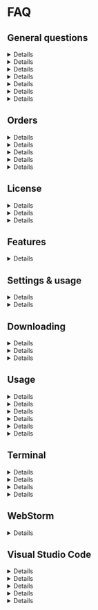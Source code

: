 # FAQ

## General questions

<details>
### How can I send feedback related to the typeface?

We’re eager to improve the font and make it better for everyone. Use the following options:

- For bug reports and feature requests, [use our feedback channel on GitHub](https://github.com/MonoLisaFont/feedback/issues)
- For anything private, [send us email](mailto:info@monolisa.dev) and we’ll get back to you
</details>

<details>
### How can I figure out which version of the typeface I have installed?

**Mac OS**: Use either the Font Book app or a terminal command like `otfccdump MonoLisa-Regular.ttf | jq .head.fontRevision` . The command depends on otfcc and jq.

**Linux:** The same terminal trick works under Linux as well.

As a general solution, you can [use the FontDrop web service](https://fontdrop.info/).
</details>

<details>
### Will fixes made to version 2 be available for version 1 as well?

In technical terms, versions one and two have been built differently. The biggest underlying change is that now the typeface is authored using Glyphs 3 (2 earlier) and it’s variable by definition. In other words, the weight of typeface became freely adjustable starting from version two. Because of the shift, all the fixes and improvements will go only towards version two as it would not be feasible to maintain both versions in parallel.

There’s an upgrade path available for version one users. If you bought it later than 1st of May 2022, the upgrade is free for you, otherwise you’ll receive a 50% discount for the version two within the same tier. [See the orders page](https://www.monolisa.dev/orders) for further details.
</details>

<details>
### Are themes visible on the site included to the font distribution?

No, please see the theme collection related to your IDE to find close alternatives. Examples: [VS Code](https://vscodethemes.com/), [xcode](https://github.com/hdoria/xcode-themes), [WebStorm](https://plugins.jetbrains.com/search?tags=Theme).
</details>

<details>
### The download doesn’t work. What can I do?

In some cases, the download might not work and give an error like `net::ERR_CONTENT_LENGTH_MISMATCH 200`. This has been known to occur if your corporate network uses software like Zscaler. To work around, please download the font outside of your corporate network (e.g., home).
</details>

<details>
### Is there a student discount?

To apply for a student discount, [send proof of your student status to our email](mailto:students@monolisa.dev) and we’ll see what we can do. A photo of your student card would be enough.
</details>

<details>
### Can I try the font beforehand?

Yes, [there’s a limited trial available](https://www.monolisa.dev/buy/661578). Note that it is missing majority of the features. [See the playground](https://www.monolisa.dev/playground) as well.
</details>

## Orders

<details>
### How to upgrade to a higher tier (plus/complete)?

You can upgrade by visiting [My Orders](https://www.monolisa.dev/orders) page. We will deduct the amount you have already paid for earlier tier products. The same applies also for student licenses.

If you are on version 1, you have to upgrade to version 2 of the same tier first before you are able to upgrade to a higher tier of version 2.
</details>

<details>
### How to change the email of my order?

It may be possible that you do not have to change the email of the order as this information is used only for the login and your old email will keep on working there no matter what. That said, if you still want to remain on the mailing list, [subscribe to it using your new email.](https://monolisa.ipzmarketing.com/f/IC7-jCQB2gU)

In case you really want to get the order email changed to have all your Paddle orders behind a single email, the easiest way seems to be to contact [help@paddle.com](mailto:help@paddle.com) directly instead of relying on their bot. Make sure to include your order number and the new email that they should use for your order instead.
</details>

<details>
### Can I get a refund for my order?

[See the refund policy](https://www.monolisa.dev/refund-policy) for the exact terms and conditions.
</details>

<details>
### I want to buy licenses for my team/company. How can I do that?

Starting from 2.0, we have yearly subscriptions available for businesses at different levels. A company could for example buy a yearly license for itself or a team. [See the buy page for the specific plans](https://www.monolisa.dev/buy).
</details>

<details>
### How can I upgrade from version 1 to version 2?

There are a couple of options depending on when you bought the original typeface:

- If you bought v1 within six months from the release (starting from 1st of April 2022), the upgrade is free for you and you can [complete it at the orders page](https://www.monolisa.dev/orders). The free upgrade is towards the same tier. Note that for the personal plan, the upgrade is called Basic now due to a naming change.
- If you bought v1 longer than six months ago from 1st of April 2022, you’ll get a 50% discount to the same tier. [Complete the upgrade at the orders page](https://www.monolisa.dev/orders).

If you decide not to upgrade, you still have access to the original typeface and the associated features (i.e., the customize tool). It simply won’t receive any updates. The discount is perpetual and you may redeem it at any time.
</details>

## License

<details>
### Can I use the personal license for programming at my job/company?

Yes, no problem.
</details>

<details>
### Can I use the personal license on my phone/tablet?

Yes, no problem.
</details>

<details>
### Am I allowed to customize the personal version?

Yes, you are allowed to customize (i.e., replace glyphs, apply Nerd Fonts) the personal version as long as you keep the changes private (i.e., within a private GitHub repository).
</details>

## Features

<details>
### Which weights/formats are included to each package?

The exact weights have been listed below:

- Basic – Regular (`400`), Bold (`700`). The plan is available in ttf.
- Plus – Light (`300`), Regular (`400`), Medium (`500`), SemiBold (`600`), SemiBold (`700`). The plan is available in ttf.
- Complete – Thin (`100`), ExtraLight (`200`), Light (`300`), Regular (`400`), Medium (`500`), SemiBold (`600`), Bold (`700`), ExtraBold (`800`), Black (`900`). On top of this, the Complete version is available in a variable format (no fixed weight). The plan is available in both ttf and woff2 for web usage.

You can [download your purchases package at the orders page](https://www.monolisa.dev/orders).

<aside>
💡 Note that the Plus and Complete packages contain more alternative glyphs and have access to the customize tool that makes it easy to generate custom versions of the typeface even per application. This way you can avoid software limitations and use exactly the features you want.
</aside>
</details>

## Settings & usage

<details>
### What languages does MonoLisa support?

MonoLisa currently supports following languages:

Abenaki, Afaan Oromo, Afar, Afrikaans, Albanian, Alsatian, Amis, Anuta, Aragonese, Aranese, Aromanian, Arrernte, Arvanitic, Asturian, Atayal, Aymara, Azerbaijani, Bashkir, Basque, Belarusian, Bemba, Bikol, Bislama, Bosnian, Breton, Bulgarian Romanization, Cape Verdean, Catalan, Cebuano, Chamorro, Chavacano, Chichewa, Chickasaw, Chinese Pinyin, Cimbrian, Cofan, Cornish, Corsican, Crimean Tatar, Croatian, Czech, Danish, Dawan, Delaware, Dholuo, Drehu, Dutch, English, Esperanto, Estonian, Faroese, Fijian, Filipino, Finnish, Folkspraak, French, Frisian, Friulian, Gagauz, Galician, Ganda, Genoese, German, Gikuyu, Gooniyandi, Greek, Greenlandic, Guadeloupean, Gwichin, Haitian Creole, Han, Hawaiian, Hiligaynon, Hopi, Hotcak, Hungarian, Icelandic, Ido, Igbo, Ilocano, Indonesian, Interglossa, Interlingua, Irish, Istroromanian, Italian, Jamaican, Javanese, Jerriais, Kaingang, Kala Lagaw Ya, Kapampangan, Kaqchikel, Karakalpak, Karelian, Kashubian, Kikongo, Kinyarwanda, Kiribati, Kirundi, Klingon, Kurdish, Ladin, Latin, Latino Sine, Latvian, Lithuanian, Lojban, Lombard, Low Saxon, Luxembourgish, Maasai, Makhuwa, Malay, Maltese, Manx, Maori, Marquesan, Meglenoromanian, Meriam Mir, Mirandese, Mohawk, Moldovan, Montagnais, Montenegrin, Murrinhpatha, Nagamese Creole, Nahuatl, Ndebele, Neapolitan, Ngiyambaa, Niuean, Noongar, Norwegian, Novial, Occidental, Occitan, Old Icelandic, Old Norse, Oshiwambo, Ossetian, Palauan, Papiamento, Piedmontese, Pinyin, Polish, Portuguese, Potawatomi, Qeqchi, Quechua, Rarotongan, Romanian, Romansh, Rotokas, Russian, Sami, Sami Inari, Sami Lule, Sami Northern, Sami Southern, Samoan, Sango, Saramaccan, Sardinian, Scottish Gaelic, Serbian, Seri, Seychellois, Shawnee, Shona, Sicilian, Silesian, Slovak, Slovenian, Slovio, Somali, Sorbian Lower, Sorbian Upper, Sotho Northern, Sotho Southern, Spanish, Sranan, Sundanese, Swahili, Swazi, Swedish, Tagalog, Tahitian, Tetum, Tok Pisin, Tokelauan, Tongan, Tshiluba, Tsonga, Tswana, Tumbuka, Turkish, Turkmen, Tuvaluan, Tzotzil, Ukrainian, Uzbek, Venetian, Vepsian, Vietnamese, Volapuk, Voro, Wallisian, Walloon, Waraywaray, Warlpiri, Wayuu, Welsh, Wikmungkan, Wiradjuri, Wolof, Xavante, Xhosa, Yapese, Yindjibarndi, Zapotec, Zarma, Zazaki, Zulu, Zuni
</details>

<details>
### The script variant doesn’t work. What can I do?

To debug why the script variant (ss02) doesn’t work or show up, follow the steps below:

1. Make sure both normal and italic versions are installed to your system. It’s the italic version that includes ss02.
2. If you use VS Code, make sure to use the non-customized version (i.e., download without customizing). You can find more specific instructions below at the VS Code section on how to do this and how to enable ss02 then.
3. If you use an editor that doesn’t let you enable ss02 (IntelliJ etc.), please use the customize tool to freeze it to the font itself at your order page.
4. To see ss02 in action, make sure to use text with italics applied to it as otherwise it won’t render. Depending on the editor, you may have to change the font for comments or the code feature where you want to use ss02.
5. If in doubt, [use fontdrop to verify](https://fontdrop.info/) that the feature is available in the version you downloaded. After dropping the italic version there, you should see a toggle for ss02. After pressing it, you should see the script variant applied to the sample. If you froze the feature through customization, it should be enabled by default.
</details>

## Downloading

<details>
### How to download the typeface?

You can [download the latest version in “My orders” section](https://www.monolisa.dev/orders) by providing the email you used during the checkout and the order number.
</details>

<details>
### How can I download the latest version of the typeface?

You can [download the latest version in “My orders” section](https://www.monolisa.dev/orders) by providing the email you used during the checkout and the order number.
</details>

<details>
### I lost my download link or it doesn’t work. How can I access the typeface?

You can [download the latest version in “My orders” section](https://www.monolisa.dev/orders) by providing the email you used during the checkout and the order number.
</details>

## Usage

<details>
### How to install the typeface?

Before installation, make sure to remove any possible earlier version of MonoLisa to avoid potential issues between different versions (esp. 1 and 2).

#### Windows

See [installing fonts on Windows](https://support.microsoft.com/en-us/help/314960/how-to-install-or-remove-a-font-in-windows)

#### Linux

Please refer to the documentation of your Linux distribution.

#### iPad/iPhone

Please use an application like Fontcase to import the font assets from iCloud or Dropbox and then apply the profile through Settings app. [This blog post explains the process](https://9to5mac.com/2019/06/12/ios-13-how-to-use-custom-fonts-on-iphone-and-ipad/) in more detail.

#### MacOS

**To install:**

1. Select and open all downloaded files (`*.ttf*`)
2. Click on “Install font”

**To uninstall:**

1. Open `*Font Book.app*`
2. Find `*MonoLisa*` using search
3. Right-click on it and choose `*Remove “MonoLisa” Family*`
4. Empty trash bin

**To update:**

1. [Download the latest version of the font from the orders page](https://www.monolisa.dev/orders)
2. Remove the old version of the font using `*Font Book.app*`
3. Install the newer version of the font

You might need to restart your computer to see the newer version of the font in your editor. If that doesn’t work, please see next question.

**To clear the font cache:**

1. Run the following in Terminal.app

```bash
sudo atsutil databases -remove
atsutil server -shutdown
atsutil server -ping
```

1. Restart your computer
2. Re-install the font (see previous question)

Please [refer to these instructions](https://glyphsapp.com/tutorials/eliminating-font-cache-problems) if you still can’t update the font.
</details>

<details>
### How to use the typeface in program X?

Generally put, the editor support for special features included in MonoLisa is weak. VS Code documented below is an exception to this rule. For the rest, it’s preferable to use the [customize tool](https://www.monolisa.dev/orders) to generate a typeface that makes sense for your use case.

The same goes for terminals as majority of them don’t expose many font features and you are lucky if you can toggle ligatures.

Design software tends to have better support (esp. Adobe products, Figma, and Affinity Designer). For something more presentation oriented, such as Pages, using the customize tool is the way to go again.
</details>

<details>
### How to enable alternate zero, stylistic sets, and the script variant?

Some OpenType features of MonoLisa are optional and they are hidden behind stylistic sets. At the moment, editor support for the feature is unfortunately poor.

**VS Code**

In VS Code the example below, we enable `calt` glyphs (space alterations), disable ligatures (`liga`), enable the alternate zero (`zero`) and the script variant (`ss02`) at **settings.json**:

```json
{

    "editor.fontLigatures": "'calt' on, 'liga' off, 'zero' on, 'ss02' on"
}
```

The `editor.fontLigatures` accepts standard CSS.

**Other programs**

To mitigate the problem for the rest of the programs, additionally you can [customize your font](https://www.monolisa.dev/orders/customize) before downloading it (plus plan or above). This allows removing ligatures or enabling script variant by default for any editor.

For the basic edition, please use [fonttools-opentype-feature-freezer](https://github.com/twardoch/fonttools-opentype-feature-freezer), [MuTsunTsai/fontfreeze](https://github.com/MuTsunTsai/fontfreeze), or a comparable tool.
</details>

<details>
### How to enable slashed zero in the basic version?

For editors that don’t support stylistic sets, please use [fonttools-opentype-feature-freezer](https://github.com/twardoch/fonttools-opentype-feature-freezer), [MuTsunTsai/fontfreeze](https://github.com/MuTsunTsai/fontfreeze), or a comparable tool to freeze zero to the font.
</details>

<details>
### How to enable superscript and subscript characters?

Both superscript and subscript versions of numbers are included by default and visible at [the specimen page](https://www.monolisa.dev/specimen). The page also includes their UTF codes and [Stack Overflow provides help on how to type them](https://stackoverflow.com/questions/14819895/how-to-write-superscript-upper-index-in-visual-studio).
</details>

<details>
### Where can I find the script glyphs (ss02)?

It’s important to note that the script glyphs have been defined only for the Italic variant of the typeface, not Normal. You can verify this behavior by looking at [the specimen page](https://www.monolisa.dev/specimen). Furthermore, you have to apply italics on the features of code you want to highlight as otherwise it won’t do anything.
</details>

## Terminal

<details>
### How to enable Nerd Fonts with MonoLisa?

[Nerd Fonts](https://www.nerdfonts.com/) is a popular collection of icons that can be patched to a font you use and the same process works with MonoLisa.

There are two ways to make Nerd Fonts work with MonoLisa: fallback and patching. The fallback approach is preferable as then you don’t have to touch the font files when upgrading and [using fallback has been covered at Nerd Fonts documentation](https://github.com/ryanoasis/nerd-fonts/wiki/Font-Substitution-&-Fallback) (works for Windows, Linux). There’s [more information available about fallbacks (Kitty terminal, VS Code) at described in this issue comment](https://github.com/MonoLisaFont/feedback/issues/53#issuecomment-1336163548).

In case the fallback approach doesn’t work for you and you want to patch, consider using [daylinmorgan/monolisa-nerdfonts-patch](https://github.com/daylinmorgan/monolisa-nerdfont-patch) . [To avoid so called backtick issue](https://github.com/MonoLisaFont/feedback/issues/53#issuecomment-1336163548), make sure you are using at least version 2.2.2 of Nerd Fonts.
</details>

<details>
### What are the recommended settings for iTerm 2?

Depending on your display and sight, you could set the size even down to 11. It’s good to have ``anti-aliased`` on and set ``Use ligatures`` based on your preference.

Example below:

![Screen Shot 2022-08-04 at 7.48.04.png](/images/Screen_Shot_2022-08-04_at_7.48.04.png)
</details>

<details>
### How to enable stylistic sets for the Kitty terminal?

Use the following configuration (adjust font name to match the one on your system):

**kitty.conf:**

```bash
# ref: https://sw.kovidgoyal.net/kitty/conf/#opt-kitty.font_features
font_features MonoLisa-Medium +zero +ss04 +ss07 +ss08 +ss09
font_features MonoLisa-MediumItalic +zero +ss04 +ss07 +ss08 +ss09

# another way
font_family family="MonoLisa"
bold_font auto
italic_font auto
bold_italic_font auto

# Enable Script feature specifically
font_features MonoLisa-RegularItalic +ss02
```
</details>

<details>
### How to setup the progress bar glyphs in a terminal?

[See this GitHub comment for a script.](https://github.com/MonoLisaFont/feedback/issues/133#issuecomment-1256060063)
</details>

## WebStorm

<details>
### What are the suggested settings for WebStorm?

Go to `Preferences → Editor → Font` and set the font to `MonoLisa`. Adjust the remaining options to your liking.

![Preferences → Editor → Font](/images/CleanShot_2022-04-07_at_12.48.522x.png)

Preferences → Editor → Font
</details>

## Visual Studio Code

<details>
### What are the suggested settings for Visual Studio Code?

Make sure you are using the non-customized version with VS Code as it’s not needed there. You can customize which font features are used through configuration:

```json
{
    "editor.fontFamily": "MonoLisa", // Or "'MonoLisa'"
    // When lineHeight is set to zero, VS Code will figure out the
    // the height automatically based on the font
    "editor.lineHeight": 0,
    // You can use standard CSS syntax here. To enable
    // ss01 for example, you could set "'ss01' on"
    "editor.fontLigatures": true,
    "editor.fontSize": 12
}
```

Note that if you have customized the name and use a whitespace in it, it’s preferable to escape the name (i.e., `"'MonoLisa Custom'"`). [See the font-family CSS rule for specifics](https://developer.mozilla.org/en-US/docs/Web/CSS/font-family).
</details>

<details>
### How to make italics show up in Visual Studio Code?

You have to enable them at the theme level. [See this Stack Overflow question for a couple of ways how to do it.](https://stackoverflow.com/questions/41320848/how-do-i-get-visual-studio-code-to-display-italic-fonts-in-formatted-code)
</details>

<details>
### How to enable the script variant (ss02) for comments or function names?

Make sure you are using the non-customized version with VS Code as it’s not needed there.

To make the script variant work, make sure `ss02` is enabled and that `italic` font style is being applied to your theme. The configuration below does this globally for VS Code:

```json
{
    "editor.fontFamily": "MonoLisa", // Or "'MonoLisa'"
    "editor.fontLigatures": "'ss02' on",
    "editor.tokenColorCustomizations": {
    "textMateRules": [
        {
        "scope": "comment",
        "settings": {
            "fontStyle": "italic"
        }
        }
    ]
    }
}
```

[See the related Stack Overflow question](https://stackoverflow.com/questions/55054156/how-to-customise-the-textmaterules-for-multiple-themes-in-vs-code) for more information and the [customize-ui VS Code plugin](https://github.com/iocave/customize-ui).
</details>

<details>
### How to change the font weight? How to enable variable weight?

In order to alter the font weight, you should use the `editor.fontWeight` field like this:

```json
{
    // This works for both fixed weights and variable
    "editor.fontFamily": "MonoLisa", // Or "'MonoLisa'"
    "editor.fontWeight": 400,

    // If you are using the variable version, set fontVariations: true
    // After setting this, you can use any fontWeight between 100 and 900
    "editor.fontVariations": true
}
```

Adjust the number based on the fonts you own. 400 is regular and the rest are with 100 increments (300 for light for example and 700 for bold). [There’s more information about variable fonts in VS Code in this issue.](https://github.com/microsoft/vscode/issues/153291)
</details>

<details>
### How to make MonoLisa take less vertical space?

If the default line height of MonoLisa feels too roomy for you, try adjusting it in VS Code like this:

```json
{
    "editor.lineHeight": 16
}
```

Tweak the number till it looks good to you. You can use zero to use the default measurement to compare.
</details>
